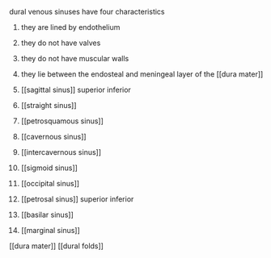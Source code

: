 dural venous sinuses have four characteristics 

1. they are lined by endothelium 
2. they do not have valves 
3. they do not have muscular walls 
4. they lie between the endosteal and meningeal layer of the [[dura mater]]

1. [[sagittal sinus]]
	superior 
	inferior 
2. [[straight sinus]]
3. [[petrosquamous sinus]]
4. [[cavernous sinus]]
5. [[intercavernous sinus]]
6. [[sigmoid sinus]]
7. [[occipital sinus]]
8. [[petrosal sinus]]
	superior 
	inferior
9. [[basilar sinus]]
10. [[marginal sinus]]

[[dura mater]]
[[dural folds]]
